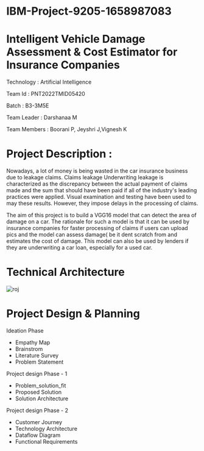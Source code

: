 # IBM-Project-9205-1658987083
# Intelligent Vehicle Damage Assessment &amp; Cost Estimator for Insurance Companies

Technology : Artificial Intelligence

Team Id : PNT2022TMID05420

Batch : B3-3M5E

Team Leader : Darshanaa M

Team Members : Boorani P, Jeyshri J,Vignesh K

# Project Description :

Nowadays, a lot of money is being wasted in the car insurance business due to leakage claims. Claims leakage Underwriting leakage is characterized as the discrepancy between the actual payment of claims made and the sum that should have been paid if all of the industry's leading practices were applied. Visual examination and testing have been used to may these results. However, they impose delays in the processing of claims.

The aim of this project is to build a VGG16 model that can detect the area of damage on a car. The rationale for such a model is that it can be used by insurance companies for faster processing of claims if users can upload pics and the model can assess damage( be it dent scratch from and estimates the cost of damage. This model can also be used by lenders if they are underwriting a car loan, especially for a used car.

# Technical Architecture


![roj](https://user-images.githubusercontent.com/91786935/198238668-52ce8bd9-70d2-47db-bb3b-3039c7fe5930.jpg)



# Project Design & Planning 

Ideation Phase
 
* Empathy Map
* Brainstrom
* Literature Survey
* Problem Statement

Project design Phase - 1

* Problem_solution_fit
* Proposed Solution
* Solution Architecture

Project design Phase - 2

* Customer Journey
* Technology Architecture
* Dataflow Diagram
* Functional Requirements
